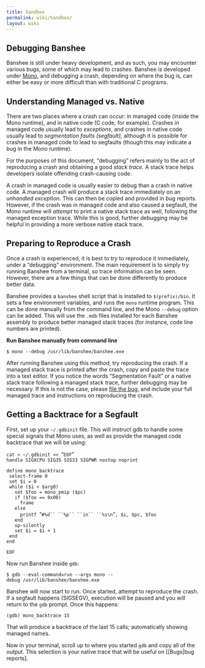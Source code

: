 ```yaml
---
title: Sandbox
permalink: wiki/Sandbox/
layout: wiki
---
```


Debugging Banshee
-----------------

Banshee is still under heavy development, and as such, you may encounter
various bugs, some of which may lead to crashes. Banshee is developed
under [Mono](http://mono-project.com/), and debugging a crash, depending
on where the bug is, can either be easy or more difficult than with
traditional C programs.

Understanding Managed vs. Native
--------------------------------

There are two places where a crash can occur: in managed code (inside
the Mono runtime), and in native code (C code, for example). Crashes in
managed code usually lead to *exceptions*, and crashes in native code
usually lead to *segmentation faults (segfault),* although it is
possible for crashes in managed code to lead to segfaults (though this
may indicate a bug in the Mono runtime).

For the purposes of this document, “debugging” refers mainly to the act
of reproducing a crash and obtaining a good *stack trace.* A stack trace
helps developers isolate offending crash-causing code.

A crash in managed code is usually easier to debug than a crash in
native code. A managed crash will produce a stack trace immediately on
an *unhandled exception.* This can then be copied and provided in bug
reports. However, if the crash was in managed code and also caused a
segfault, the Mono runtime will *attempt* to print a native stack trace
as well, following the managed exception trace. While this is good,
further debugging may be helpful in providing a more verbose native
stack trace.

Preparing to Reproduce a Crash
------------------------------

Once a crash is experienced, it is best to try to reproduce it
immediately, under a “debugging” environment. The main requirement is to
simply try running Banshee from a terminal, so trace information can be
seen. However, there are a few things that can be done differently to
produce better data.

Banshee provides a `banshee` shell script that is installed to
`$(prefix)/bin`. It sets a few environment variables, and runs the
`mono` runtime program. This can be done manually from the command line,
and the Mono `--debug` option can be added. This will use the `.mdb`
files installed for each Banshee assembly to produce better managed
stack traces (for instance, code line numbers are printed).

**Run Banshee manually from command line**

`$ mono --debug /usr/lib/banshee/banshee.exe`

After running Banshee using this method, try reproducing the crash. If a
managed stack trace is printed after the crash, copy and paste the trace
into a text editor. If you notice the words “Segmentation Fault” or a
native stack trace following a managed stack trace, further debugging
may be necessary. If this is not the case, please [file the
bug](/wiki/Bugs "wikilink"), and include your full managed trace and
instructions on reproducing the crash.

Getting a Backtrace for a Segfault
----------------------------------

First, set up your `~/.gdbinit` file. This will instruct gdb to handle
some special signals that Mono uses, as well as provide the managed code
backtrace that we will be using:

`cat > ~/.gdbinit << `“`EOF`”  
`handle SIGXCPU SIG35 SIG33 SIGPWR nostop noprint`

`define mono_backtrace`  
` select-frame 0`  
` set $i = 0`  
` while ($i < $arg0)`  
`   set $foo = mono_pmip ($pc)`  
`   if ($foo == 0x00)`  
`     frame`  
`   else`  
`     printf `“`#%d`` ``%p`` ``in`` ``%s\n`”`, $i, $pc, $foo`  
`   end`  
`   up-silently`  
`   set $i = $i + 1`  
` end`  
`end`

`EOF`

Now run Banshee inside `gdb`:

`$ gdb --eval-command=run --args mono --debug /usr/lib/banshee/banshee.exe`

Banshee will now start to run. Once started, attempt to reproduce the
crash. If a segfault happens (SIGSEGV), execution will be paused and you
will return to the `gdb` prompt. Once this happens:

`(gdb) mono_backtrace 15`

That will produce a backtrace of the last 15 calls; automatically
showing managed names.

Now in your terminal, scroll up to where you started `gdb` and copy all
of the output. This selection is your native trace that will be useful
on \[\[Bugs|bug reports\].
